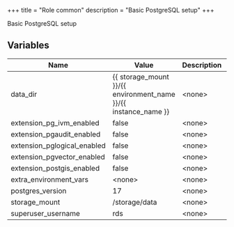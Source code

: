 +++
title = "Role common"
description = "Basic PostgreSQL setup"
+++

Basic PostgreSQL setup

## Variables

| Name | Value | Description | Required |
| ---- | ----- | ----------- | -------- |
| data_dir | {{ storage_mount }}/{{ environment_name }}/{{ instance_name }} | &lt;none&gt; | false  |
| extension_pg_ivm_enabled | false | &lt;none&gt; | false  |
| extension_pgaudit_enabled | false | &lt;none&gt; | false  |
| extension_pglogical_enabled | false | &lt;none&gt; | false  |
| extension_pgvector_enabled | false | &lt;none&gt; | false  |
| extension_postgis_enabled | false | &lt;none&gt; | false  |
| extra_environment_vars | &lt;none&gt; | &lt;none&gt; | false  |
| postgres_version | 17 | &lt;none&gt; | false  |
| storage_mount | /storage/data | &lt;none&gt; | false  |
| superuser_username | rds | &lt;none&gt; | false  |
